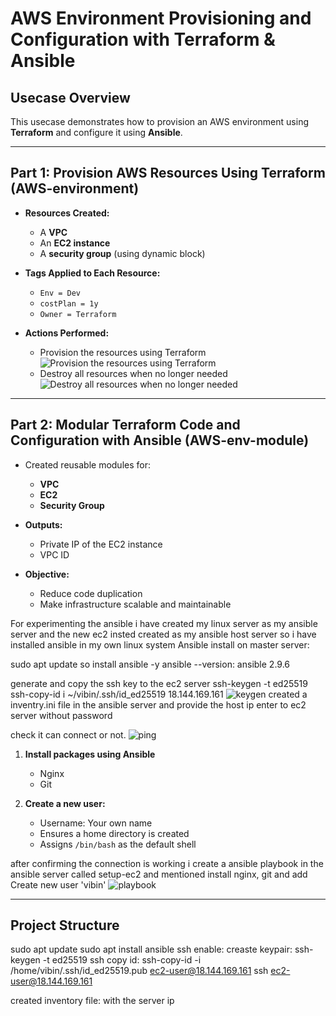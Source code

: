 # AWS Environment Provisioning and Configuration with Terraform & Ansible

## Usecase Overview

This usecase demonstrates how to provision an AWS environment using **Terraform** and configure it using **Ansible**.  

---

## Part 1: Provision AWS Resources Using Terraform (AWS-environment)

- **Resources Created:**
  - A **VPC**
  - An **EC2 instance**
  - A **security group** (using dynamic block)

- **Tags Applied to Each Resource:**
  - `Env = Dev`
  - `costPlan = 1y`
  - `Owner = Terraform`

- **Actions Performed:**
  - Provision the resources using Terraform
  ![Provision the resources using Terraform](https://github.com/vibincholayil/terraform-ansible-project/blob/master/images/ss_1_1.png)
  - Destroy all resources when no longer needed
  ![Destroy all resources when no longer needed](https://github.com/vibincholayil/terraform-ansible-project/blob/master/images/ss_1_2.png)

---

## Part 2: Modular Terraform Code and Configuration with Ansible (AWS-env-module)

- Created reusable modules for:
  - **VPC**
  - **EC2**
  - **Security Group**

- **Outputs:**
  - Private IP of the EC2 instance
  - VPC ID

- **Objective:**
  - Reduce code duplication
  - Make infrastructure scalable and maintainable

For experimenting the ansible i have created my linux server as my ansible server and the new ec2 insted created as my ansible host server
so i have installed ansible in my own linux system Ansible install on master server: 

sudo apt update
so install ansible -y
ansible --version: ansible 2.9.6


generate and copy the ssh key to the ec2 server
ssh-keygen -t ed25519
ssh-copy-id i ~/vibin/.ssh/id_ed25519 18.144.169.161
![keygen](https://github.com/vibincholayil/terraform-ansible-project/blob/master/images/ss_2_1.png)
created a inventry.ini file in the ansible server and provide the host ip
enter to ec2 server without password

check it can connect or not.
![ping](https://github.com/vibincholayil/terraform-ansible-project/blob/master/images/ss_2_2.png)

1. **Install packages using Ansible**
   - Nginx
   - Git

2. **Create a new user:**
   - Username: Your own name
   - Ensures a home directory is created
   - Assigns `/bin/bash` as the default shell


after confirming the connection is working i create a ansible playbook in the ansible server called setup-ec2 and mentioned install nginx, git and add Create new user 'vibin'
![playbook](https://github.com/vibincholayil/terraform-ansible-project/blob/master/images/ss_2_3.png)




---

## Project Structure




sudo apt update
sudo apt install ansible
ssh enable:
creaste keypair: ssh-keygen -t ed25519
ssh copy id: ssh-copy-id -i /home/vibin/.ssh/id_ed25519.pub ec2-user@18.144.169.161
 ssh ec2-user@18.144.169.161

created inventory file: with the server ip

